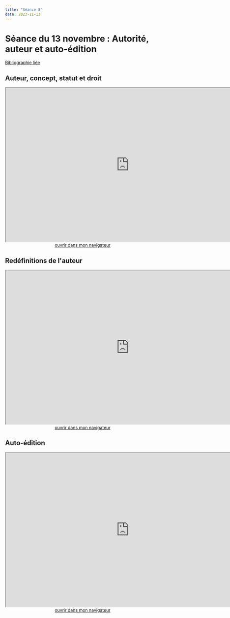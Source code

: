 ```yaml
--- 
title: "Séance 8"
date: 2023-11-13
---
```


# Séance du 13 novembre : Autorité, auteur et auto-édition

[Bibliographie liée](https://www.zotero.org/groups/5124082/fra3826-a2023/collections/YH3XYQ4E)

## Auteur, concept, statut et droit

<iframe src="https://mmellet.github.io/Enseignement-FRA3826_2023/slides/Seance-8-1.html" title="description"  height="500" width="800" allowfullscreen="allowfullscreen"></iframe>

<div style="text-align:center">
<a href="https://mmellet.github.io/Enseignement-FRA3826_2023/slides/Seance-8-1.html" target="_blank">ouvrir dans mon navigateur</a>
</div>

## Redéfinitions de l'auteur

<iframe src="https://mmellet.github.io/Enseignement-FRA3826_2023/slides/Seance-8-2.html" title="description"  height="500" width="800" allowfullscreen="allowfullscreen"></iframe>


<div style="text-align:center">
<a href="https://mmellet.github.io/Enseignement-FRA3826_2023/slides/Seance-8-2.html" target="_blank">ouvrir dans mon navigateur</a>
</div>


## Auto-édition

<iframe src="https://mmellet.github.io/Enseignement-FRA3826_2023/slides/Seance-8-3.html" title="description"  height="500" width="800" allowfullscreen="allowfullscreen"></iframe>


<div style="text-align:center">
<a href="https://mmellet.github.io/Enseignement-FRA3826_2023/slides/Seance-8-3.html" target="_blank">ouvrir dans mon navigateur</a>
</div>

